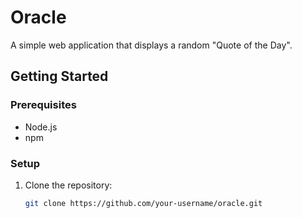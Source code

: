# Oracle

A simple web application that displays a random "Quote of the Day".

## Getting Started

### Prerequisites
- Node.js
- npm

### Setup
1. Clone the repository:
   ```bash
   git clone https://github.com/your-username/oracle.git
